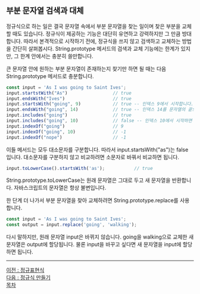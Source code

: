 ## 부분 문자열 검색과 대체
정규식으로 하는 일은 결국 문자열 속에서 부분 문자열을 찾는 일이며 찾은 부분을 교체할 때도 있습니다. 정규식이 제공하는 기능은 대단히 유연하고 강력하지만 그 만큼 방대합니다. 따라서 본격적으로 시작하기 전에, 정규식을 쓰지 않고 검색하고 교체하는 방법을 간단히 살펴봅시다. String.prototype 메서드의 검색과 교체 기능에는 한계가 있지만, 그 한계 안에서는 충분히 쓸만합니다.

큰 문자열 안에 원하는 부분 문자열이 존재하는지 찾기만 하면 될 때는 다음 String.prototype 메서드로 충분합니다.

```javascript
const input = 'As I was going to Saint Ives';
input.startstWith("As")                 // true
input.endsWith("Ives")                  // true
input.startsWith("going", 9)            // true -- 인덱스 9에서 시작합니다.
input.endsWith("going", 14)             // true -- 인덱스 14를 문자열의 끝으로 간주합니다.
input.includes("going")                 // true
input.includes("going", 10)             // false -- 인덱스 10에서 시작하면 going이 없습니다.
input.indexOf("going")                  // 9
input.indexOf("going", 10)              // -1
input.indexOf("nope")                   // -1
```

이들 메서드는 모두 대소문자를 구분합니다. 따라서 input.startsWith("as")는 false 입니다. 대소문자를 구분하지 않고 비교하려면 소문자로 바꿔서 비교하면 됩니다.

```javascript
input.toLowerCase().startsWith('as');           // true
```

String.prototype.toLowerCase는 원래 문자열은 그대로 두고 새 문자열을 반환합니다. 자바스크립트의 문자열은 항상 불변입니다.

한 단계 더 나가서 부분 문자열을 찾아 교체하려면 String.prototype.replace를 사용합니다.

```javascript
const input = 'As I was going to Saint Ives';
const output = input.replace('going', 'walking');
```

다시 말하지만, 원래 문자열 input은 바뀌지 않습니다. going을 walking으로 교체한 새 문자열은 output에 할당됩니다. 물론 input을 바꾸고 싶다면 새 문자열을 input에 할당하면 됩니다.


***
[이전 : 정규표현식](preview.md) <br/>
[다음 : 정규식 만들기](17.2.md) <br/>
[목차](../progressCheck.md)
